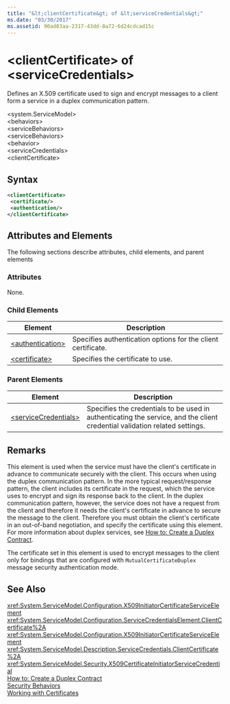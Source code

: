 ```yaml
---
title: "&lt;clientCertificate&gt; of &lt;serviceCredentials&gt;"
ms.date: "03/30/2017"
ms.assetid: 90ad03aa-2317-43dd-8a72-6d24cdcad15c
---
```

# &lt;clientCertificate&gt; of &lt;serviceCredentials&gt;
Defines an X.509 certificate used to sign and encrypt messages to a client form a service in a duplex communication pattern.  

 \<system.ServiceModel>  
\<behaviors>  
\<serviceBehaviors>  
\<serviceBehaviors>  
\<behavior>  
\<serviceCredentials>  
\<clientCertificate>  

## Syntax  

```xml  
<clientCertificate>  
 <certificate/>  
 <authentication/>  
</clientCertificate>  
```  

## Attributes and Elements  
 The following sections describe attributes, child elements, and parent elements  

### Attributes  
 None.  

### Child Elements  


|Element|Description|  
|-------------|-----------------|  
|[\<authentication>](../../../../../docs/framework/configure-apps/file-schema/wcf/authentication-of-clientcertificate-element.md)|Specifies authentication options for the client certificate.|  
|[\<certificate>](../../../../../docs/framework/configure-apps/file-schema/wcf/certificate-of-clientcertificate-element.md)|Specifies the certificate to use.|  

### Parent Elements  


|Element|Description|  
|-------------|-----------------|  
|[\<serviceCredentials>](../../../../../docs/framework/configure-apps/file-schema/wcf/servicecredentials.md)|Specifies the credentials to be used in authenticating the service, and the client credential validation related settings.|  

## Remarks  
 This element is used when the service must have the client's certificate in advance to communicate securely with the client. This occurs when using the duplex communication pattern. In the more typical request/response pattern, the client includes its certificate in the request, which the service uses to encrypt and sign its response back to the client. In the duplex communication pattern, however, the service does not have a request from the client and therefore it needs the client's certificate in advance to secure the message to the client. Therefore you must obtain the client's certificate in an out-of-band negotiation, and specify the certificate using this element. For more information about duplex services, see [How to: Create a Duplex Contract](../../../../../docs/framework/wcf/feature-details/how-to-create-a-duplex-contract.md).  

 The certificate set in this element is used to encrypt messages to the client only for bindings that are configured with `MutualCertificateDuplex` message security authentication mode.  

## See Also  
 <xref:System.ServiceModel.Configuration.X509InitiatorCertificateServiceElement>  
 <xref:System.ServiceModel.Configuration.ServiceCredentialsElement.ClientCertificate%2A>  
 <xref:System.ServiceModel.Configuration.X509InitiatorCertificateServiceElement>  
 <xref:System.ServiceModel.Description.ServiceCredentials.ClientCertificate%2A>  
 <xref:System.ServiceModel.Security.X509CertificateInitiatorServiceCredential>  
 [How to: Create a Duplex Contract](../../../../../docs/framework/wcf/feature-details/how-to-create-a-duplex-contract.md)  
 [Security Behaviors](../../../../../docs/framework/wcf/feature-details/security-behaviors-in-wcf.md)  
 [Working with Certificates](../../../../../docs/framework/wcf/feature-details/working-with-certificates.md)
